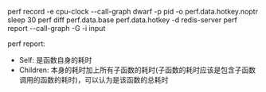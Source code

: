 perf record -e cpu-clock --call-graph dwarf -p pid -o perf.data.hotkey.noptr sleep 30
perf diff perf.data.base perf.data.hotkey -d redis-server
perf report --call-graph  -G -i input

perf report:
* Self: 是函数自身的耗时
* Children: 本身的耗时加上所有子函数的耗时(子函数的耗时应该是包含子函数调用的函数的耗时)，可以认为是该函数的总耗时
